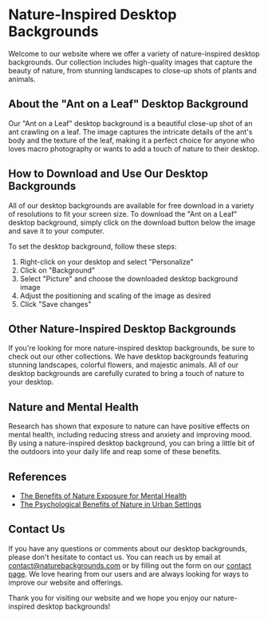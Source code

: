 <!--font:Cabin-->

# Nature-Inspired Desktop Backgrounds

Welcome to our website where we offer a variety of nature-inspired desktop backgrounds. Our collection includes high-quality images that capture the beauty of nature, from stunning landscapes to close-up shots of plants and animals.

## About the "Ant on a Leaf" Desktop Background

Our "Ant on a Leaf" desktop background is a beautiful close-up shot of an ant crawling on a leaf. The image captures the intricate details of the ant's body and the texture of the leaf, making it a perfect choice for anyone who loves macro photography or wants to add a touch of nature to their desktop.

## How to Download and Use Our Desktop Backgrounds

All of our desktop backgrounds are available for free download in a variety of resolutions to fit your screen size. To download the "Ant on a Leaf" desktop background, simply click on the download button below the image and save it to your computer.

To set the desktop background, follow these steps:

1. Right-click on your desktop and select "Personalize"
2. Click on "Background"
3. Select "Picture" and choose the downloaded desktop background image
4. Adjust the positioning and scaling of the image as desired
5. Click "Save changes"

## Other Nature-Inspired Desktop Backgrounds

If you're looking for more nature-inspired desktop backgrounds, be sure to check out our other collections. We have desktop backgrounds featuring stunning landscapes, colorful flowers, and majestic animals. All of our desktop backgrounds are carefully curated to bring a touch of nature to your desktop.

## Nature and Mental Health

Research has shown that exposure to nature can have positive effects on mental health, including reducing stress and anxiety and improving mood. By using a nature-inspired desktop background, you can bring a little bit of the outdoors into your daily life and reap some of these benefits.

## References

- [The Benefits of Nature Exposure for Mental Health](https://www.healthline.com/health/nature-exposure-mental-health)
- [The Psychological Benefits of Nature in Urban Settings](https://www.ncbi.nlm.nih.gov/pmc/articles/PMC6164534/)

## Contact Us

If you have any questions or comments about our desktop backgrounds, please don't hesitate to contact us. You can reach us by email at [contact@naturebackgrounds.com](mailto:contact@naturebackgrounds.com) or by filling out the form on our [contact page](#contact). We love hearing from our users and are always looking for ways to improve our website and offerings.

Thank you for visiting our website and we hope you enjoy our nature-inspired desktop backgrounds!

<!--

Write me content for website with wallpaper which alt text is:

"A close-up of an ant on a leaf"

The name/title of the page should not be 1:1 copy of the alt text but rather a real content of the website which is using this wallpaper.

- Use markdown format 
- Start with heading
- Heading should be short and concise
- The content should look like a real website 
- The website should not be about the wallpaper, wallpaper is just a related background
- Heading should be contain work "wallpaper" or "background"
- Include real sections like references, contact, user stories, etc. use things relevant to the page purpose.
- Feel free to use structure like headings, bullets, numbering, blockquotes, paragraphs, horizontal lines, etc.
- You can use formatting like bold or _italic_
- You can include UTF-8 emojis
- Links should be only #hash anchors (and you can refer to the document itself)
- Do not include images


---


# Nature-inspired wallpaper for your desktop background

Welcome to our website where we offer a variety of nature-inspired wallpapers for your desktop background. Our collection includes high-quality images that capture the beauty of nature, from stunning landscapes to close-up shots of plants and animals.

## About the "Ant on a Leaf" Wallpaper

Our "Ant on a Leaf" wallpaper is a beautiful close-up shot of an ant crawling on a leaf. The image captures the intricate details of the ant's body and the texture of the leaf, making it a perfect choice for anyone who loves macro photography or wants to add a touch of nature to their desktop background.

## How to Download and Use Our Wallpapers

All of our wallpapers are available for free download in a variety of resolutions to fit your screen size. To download the "Ant on a Leaf" wallpaper, simply click on the download button below the image and save it to your computer.

To set the wallpaper as your desktop background, follow these steps:

1. Right-click on your desktop and select "Personalize"
2. Click on "Background"
3. Select "Picture" and choose the downloaded wallpaper image
4. Adjust the positioning and scaling of the image as desired
5. Click "Save changes"

## Other Nature-Inspired Wallpapers

If you're looking for more nature-inspired wallpapers, be sure to check out our other collections. We have wallpapers featuring stunning landscapes, colorful flowers, and majestic animals. All of our wallpapers are carefully curated to bring a touch of nature to your desktop background.

## References

- [Macro Photography Tips and Tricks](https://www.nikonusa.com/en/learn-and-explore/a/tips-and-techniques/macro-photography-tips-and-tricks.html)
- [The Benefits of Nature Exposure for Mental Health](https://www.healthline.com/health/nature-exposure-mental-health)

## Contact Us

If you have any questions or comments about our wallpapers, please don't hesitate to contact us. You can reach us by email at [contact@naturewallpapers.com](mailto:contact@naturewallpapers.com) or by filling out the form on our [contact page](#contact). We love hearing from our users and are always looking for ways to improve our website and offerings.

Thank you for visiting our website and we hope you enjoy our nature-inspired wallpapers!


---


Heading should not include word "wallpaper". The website should not be about the wallpaper itself, wallpaper is just a related background, rewrite whole content.


---


# Nature-Inspired Desktop Backgrounds

Welcome to our website where we offer a variety of nature-inspired desktop backgrounds. Our collection includes high-quality images that capture the beauty of nature, from stunning landscapes to close-up shots of plants and animals.

## About the "Ant on a Leaf" Desktop Background

Our "Ant on a Leaf" desktop background is a beautiful close-up shot of an ant crawling on a leaf. The image captures the intricate details of the ant's body and the texture of the leaf, making it a perfect choice for anyone who loves macro photography or wants to add a touch of nature to their desktop.

## How to Download and Use Our Desktop Backgrounds

All of our desktop backgrounds are available for free download in a variety of resolutions to fit your screen size. To download the "Ant on a Leaf" desktop background, simply click on the download button below the image and save it to your computer.

To set the desktop background, follow these steps:

1. Right-click on your desktop and select "Personalize"
2. Click on "Background"
3. Select "Picture" and choose the downloaded desktop background image
4. Adjust the positioning and scaling of the image as desired
5. Click "Save changes"

## Other Nature-Inspired Desktop Backgrounds

If you're looking for more nature-inspired desktop backgrounds, be sure to check out our other collections. We have desktop backgrounds featuring stunning landscapes, colorful flowers, and majestic animals. All of our desktop backgrounds are carefully curated to bring a touch of nature to your desktop.

## Nature and Mental Health

Research has shown that exposure to nature can have positive effects on mental health, including reducing stress and anxiety and improving mood. By using a nature-inspired desktop background, you can bring a little bit of the outdoors into your daily life and reap some of these benefits.

## References

- [The Benefits of Nature Exposure for Mental Health](https://www.healthline.com/health/nature-exposure-mental-health)
- [The Psychological Benefits of Nature in Urban Settings](https://www.ncbi.nlm.nih.gov/pmc/articles/PMC6164534/)

## Contact Us

If you have any questions or comments about our desktop backgrounds, please don't hesitate to contact us. You can reach us by email at [contact@naturebackgrounds.com](mailto:contact@naturebackgrounds.com) or by filling out the form on our [contact page](#contact). We love hearing from our users and are always looking for ways to improve our website and offerings.

Thank you for visiting our website and we hope you enjoy our nature-inspired desktop backgrounds!

-->
